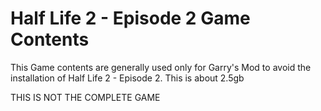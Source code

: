# Half Life 2 - Episode 2 Game Contents

This Game contents are generally used only for Garry's Mod to avoid
the installation of Half Life 2 - Episode 2. This is about 2.5gb

THIS IS NOT THE COMPLETE GAME